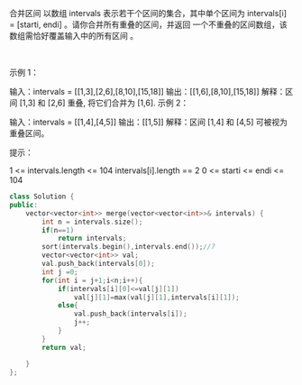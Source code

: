 合并区间
以数组 intervals 表示若干个区间的集合，其中单个区间为 intervals[i] = [starti, endi] 。请你合并所有重叠的区间，并返回 一个不重叠的区间数组，该数组需恰好覆盖输入中的所有区间 。

 

示例 1：

输入：intervals = [[1,3],[2,6],[8,10],[15,18]]
输出：[[1,6],[8,10],[15,18]]
解释：区间 [1,3] 和 [2,6] 重叠, 将它们合并为 [1,6].
示例 2：

输入：intervals = [[1,4],[4,5]]
输出：[[1,5]]
解释：区间 [1,4] 和 [4,5] 可被视为重叠区间。
 

提示：

1 <= intervals.length <= 104
intervals[i].length == 2
0 <= starti <= endi <= 104


```C++
class Solution {
public:
    vector<vector<int>> merge(vector<vector<int>>& intervals) {
        int n = intervals.size();
        if(n==1)
            return intervals;
        sort(intervals.begin(),intervals.end());//?
        vector<vector<int>> val;
        val.push_back(intervals[0]);
        int j =0;
        for(int i = j+1;i<n;i++){
            if(intervals[i][0]<=val[j][1])
                val[j][1]=max(val[j][1],intervals[i][1]);
            else{
                val.push_back(intervals[i]);
                j++;
            }
        }
        return val;

    }
};
